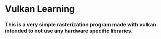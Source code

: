 # Vulkan Learning
### This is a very simple rasterization program made with vulkan intended to not use any hardware specific libraries.